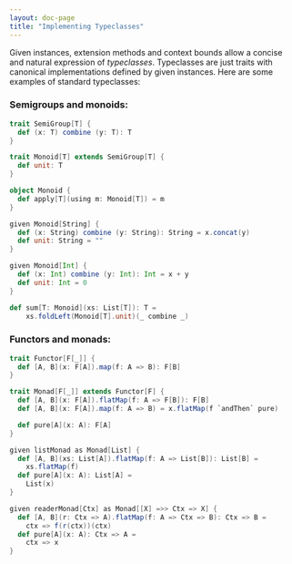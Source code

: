 ```yaml
---
layout: doc-page
title: "Implementing Typeclasses"
---
```


Given instances, extension methods and context bounds
allow a concise and natural expression of _typeclasses_. Typeclasses are just traits
with canonical implementations defined by given instances. Here are some examples of standard typeclasses:

### Semigroups and monoids:

```scala
trait SemiGroup[T] {
  def (x: T) combine (y: T): T
}

trait Monoid[T] extends SemiGroup[T] {
  def unit: T
}

object Monoid {
  def apply[T](using m: Monoid[T]) = m
}

given Monoid[String] {
  def (x: String) combine (y: String): String = x.concat(y)
  def unit: String = ""
}

given Monoid[Int] {
  def (x: Int) combine (y: Int): Int = x + y
  def unit: Int = 0
}

def sum[T: Monoid](xs: List[T]): T =
    xs.foldLeft(Monoid[T].unit)(_ combine _)
```

### Functors and monads:

```scala
trait Functor[F[_]] {
  def [A, B](x: F[A]).map(f: A => B): F[B]
}

trait Monad[F[_]] extends Functor[F] {
  def [A, B](x: F[A]).flatMap(f: A => F[B]): F[B]
  def [A, B](x: F[A]).map(f: A => B) = x.flatMap(f `andThen` pure)

  def pure[A](x: A): F[A]
}

given listMonad as Monad[List] {
  def [A, B](xs: List[A]).flatMap(f: A => List[B]): List[B] =
    xs.flatMap(f)
  def pure[A](x: A): List[A] =
    List(x)
}

given readerMonad[Ctx] as Monad[[X] =>> Ctx => X] {
  def [A, B](r: Ctx => A).flatMap(f: A => Ctx => B): Ctx => B =
    ctx => f(r(ctx))(ctx)
  def pure[A](x: A): Ctx => A =
    ctx => x
}
```
